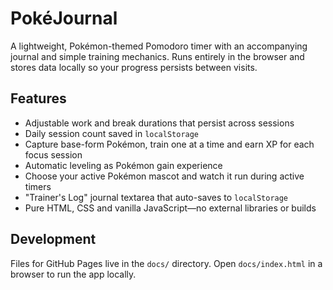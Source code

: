 # PokéJournal

A lightweight, Pokémon-themed Pomodoro timer with an accompanying journal and simple training mechanics.
Runs entirely in the browser and stores data locally so your progress persists between visits.

## Features
- Adjustable work and break durations that persist across sessions
- Daily session count saved in `localStorage`
- Capture base-form Pokémon, train one at a time and earn XP for each focus session
- Automatic leveling as Pokémon gain experience
- Choose your active Pokémon mascot and watch it run during active timers
- "Trainer's Log" journal textarea that auto-saves to `localStorage`
- Pure HTML, CSS and vanilla JavaScript—no external libraries or builds

## Development
Files for GitHub Pages live in the `docs/` directory. Open `docs/index.html` in a browser to run the app locally.
